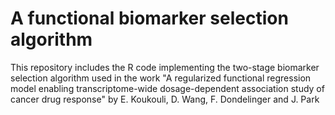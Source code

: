 # A functional biomarker selection algorithm 

This repository includes the R code implementing the two-stage biomarker selection algorithm used in the work "A regularized functional regression model enabling transcriptome-wide dosage-dependent association study of cancer drug response" by E. Koukouli, D. Wang, F. Dondelinger and J. Park 
